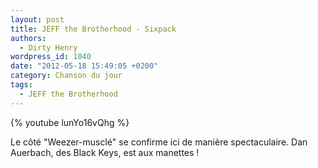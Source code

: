 ```yaml
---
layout: post
title: JEFF the Brotherhood - Sixpack
authors:
  - Dirty Henry
wordpress_id: 1040
date: "2012-05-18 15:49:05 +0200"
category: Chanson du jour
tags:
  - JEFF the Brotherhood
---
```


{% youtube lunYo16vQhg %}

Le côté "Weezer-musclé" se confirme ici de manière spectaculaire. Dan Auerbach,
des Black Keys, est aux manettes !
